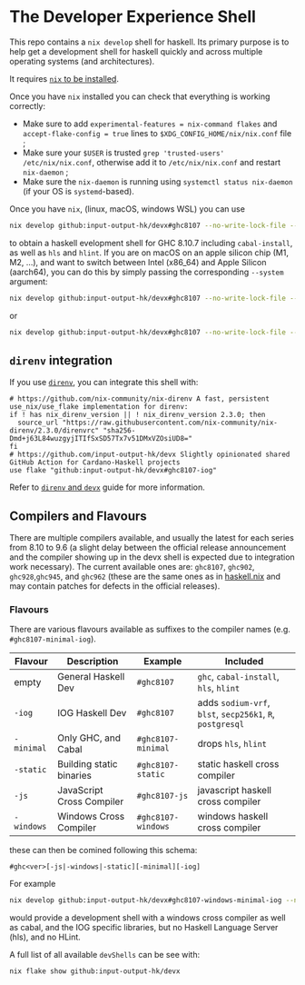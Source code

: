 # The Developer Experience Shell

This repo contains a `nix develop` shell for haskell. Its primary purpose is to
help get a development shell for haskell quickly and across multiple
operating systems (and architectures).

It requires [`nix` to be installed](https://nixos.org/download.html).

Once you have `nix` installed you can check that everything is working correctly:
* Make sure to add `experimental-features = nix-command flakes` and `accept-flake-config = true` lines to `$XDG_CONFIG_HOME/nix/nix.conf` file ;
* Make sure your `$USER` is trusted `grep 'trusted-users' /etc/nix/nix.conf`, otherwise add it to `/etc/nix/nix.conf` and restart `nix-daemon` ;
* Make sure the `nix-daemon` is running using `systemctl status nix-daemon` (if your OS is `systemd`-based).

Once you have `nix`, (linux, macOS, windows WSL) you can use

```bash
nix develop github:input-output-hk/devx#ghc8107 --no-write-lock-file --refresh
```

to obtain a haskell evelopment shell for GHC 8.10.7 including `cabal-install`,
as well as `hls` and `hlint`. If you are on macOS on an apple silicon chip (M1, M2, ...),
and want to switch between Intel (x86_64) and Apple Silicon (aarch64), you can do
this by simply passing the corresponding `--system` argument:

```bash
nix develop github:input-output-hk/devx#ghc8107 --no-write-lock-file --refresh --system x86_64-darwin
```
or
```bash
nix develop github:input-output-hk/devx#ghc8107 --no-write-lock-file --refresh --system aarch64-darwin
```

## `direnv` integration

If you use [`direnv`](https://direnv.net), you can integrate this shell with:
```
# https://github.com/nix-community/nix-direnv A fast, persistent use_nix/use_flake implementation for direnv:
if ! has nix_direnv_version || ! nix_direnv_version 2.3.0; then
  source_url "https://raw.githubusercontent.com/nix-community/nix-direnv/2.3.0/direnvrc" "sha256-Dmd+j63L84wuzgyjITIfSxSD57Tx7v51DMxVZOsiUD8="
fi
# https://github.com/input-output-hk/devx Slightly opinionated shared GitHub Action for Cardano-Haskell projects 
use flake "github:input-output-hk/devx#ghc8107-iog"
```

Refer to [`direnv` and `devx`](./docs/direnv.md) guide for more information.

## Compilers and Flavours

There are multiple compilers available, and usually the latest for each series
from 8.10 to 9.6 (a slight delay between the official release announcement and
the compiler showing up in the devx shell is expected due to integration work
necessary). The current available ones are: `ghc8107`, `ghc902`, `ghc928`,`ghc945`, and
`ghc962` (these are the same ones as in [haskell.nix](https://github.com/input-output-hk/haskell.nix) and may contain patches for defects in the official releases).

### Flavours
There are various flavours available as suffixes to the compiler names (e.g. `#ghc8107-minimal-iog`).

| Flavour | Description | Example | Included |
| - | - | - | - |
| empty | General Haskell Dev | `#ghc8107` | `ghc`, `cabal-install`, `hls`, `hlint` |
| `-iog` | IOG Haskell Dev | `#ghc8107` | adds `sodium-vrf`, `blst`, `secp256k1`, `R`, `postgresql` |
| `-minimal` | Only GHC, and Cabal | `#ghc8107-minimal` | drops `hls`, `hlint` |
| `-static` | Building static binaries | `#ghc8107-static` | static haskell cross compiler |
| `-js` | JavaScript Cross Compiler | `#ghc8107-js` | javascript haskell cross compiler |
| `-windows` | Windows Cross Compiler | `#ghc8107-windows` | windows haskell cross compiler |

these can then be comined following this schema:
```
#ghc<ver>[-js|-windows|-static][-minimal][-iog]
```
For example
```bash
nix develop github:input-output-hk/devx#ghc8107-windows-minimal-iog --no-write-lock-file --refresh
```
would provide a development shell with a windows cross compiler as well as cabal, and the IOG specific libraries, but no Haskell Language Server (hls), and no HLint.

A full list of all available `devShells` can be see with:
```bash
nix flake show github:input-output-hk/devx
```

